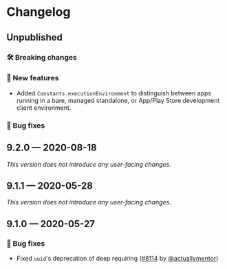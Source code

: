 # Changelog

## Unpublished

### 🛠 Breaking changes

### 🎉 New features

- Added `Constants.executionEnvironment` to distinguish between apps running in a bare, managed standalone, or App/Play Store development client environment.

### 🐛 Bug fixes

## 9.2.0 — 2020-08-18

_This version does not introduce any user-facing changes._

## 9.1.1 — 2020-05-28

*This version does not introduce any user-facing changes.*

## 9.1.0 — 2020-05-27

### 🐛 Bug fixes

- Fixed `uuid`'s deprecation of deep requiring ([#8114](https://github.com/expo/expo/pull/8114) by [@actuallymentor](https://github.com/actuallymentor))
